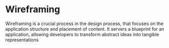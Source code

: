 # Wireframing

Wireframing is a crucial process in the design process, that focuses on the application structure and placement of content. It servers a blueprint for an application, allowing developers to transform abstract ideas into tangible representations

